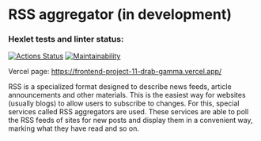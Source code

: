 # RSS aggregator (in development)

### Hexlet tests and linter status:

[![Actions Status](https://github.com/PShorin/frontend-project-11/workflows/hexlet-check/badge.svg)](https://github.com/PShorin/frontend-project-11/actions)
[![Maintainability](https://api.codeclimate.com/v1/badges/08694c98127775729a00/maintainability)](https://codeclimate.com/github/PShorin/frontend-project-11/maintainability)

Vercel page: https://frontend-project-11-drab-gamma.vercel.app/

RSS is a specialized format designed to describe news feeds, article announcements and other materials. This is the easiest way for websites (usually blogs) to allow users to subscribe to changes. For this, special services called RSS aggregators are used. These services are able to poll the RSS feeds of sites for new posts and display them in a convenient way, marking what they have read and so on.
